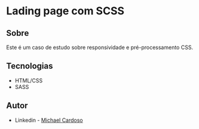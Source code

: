# Lading page com SCSS



## Sobre

Este é um caso de estudo sobre responsividade e pré-processamento CSS.

## Tecnologias

- HTML/CSS
- SASS

## Autor

- Linkedin - [Michael Cardoso](https://www.linkedin.com/in/michael-cardoso-573261206/)

